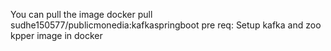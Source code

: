 You can pull the image docker pull sudhe150577/publicmonedia:kafkaspringboot
pre req:
Setup kafka and zoo kpper image in docker 
